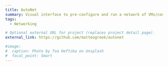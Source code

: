 ```yaml
---
title: AutoNet
summary: Visual interface to pre-configure and run a network of VMs/containers and OpenVSwitches with the aim of automating the deployment of network setups
tags:
  - Networking

# Optional external URL for project (replaces project detail page).
external_link: https://github.com/matteogreek/autonet

#image:
#  caption: Photo by Toa Heftiba on Unsplash
#  focal_point: Smart
---
```

